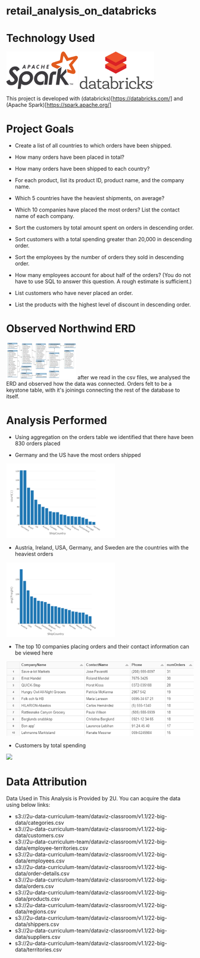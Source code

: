 
# retail_analysis_on_databricks

# Technology Used
<img src='https://github.com/DuncanMPlate/retail_analysis_on_databricks/blob/main/Apache_Spark_logo.png?raw=true' height='100px'>
<img src='https://github.com/DuncanMPlate/retail_analysis_on_databricks/blob/main/databricks-logo.jpg?raw=true?raw=true' height='100px'>

This project is developed with (databricks)[https://databricks.com/] and (Apache Spark)[https://spark.apache.org/]

# Project Goals

* Create a list of all countries to which orders have been shipped.

* How many orders have been placed in total?

* How many orders have been shipped to each country?

* For each product, list its product ID, product name, and the company name.

* Which 5 countries have the heaviest shipments, on average?

* Which 10 companies have placed the most orders? List the contact name of each company.

* Sort the customers by total amount spent on orders in descending order.

* Sort customers with a total spending greater than 20,000 in descending order.

* Sort the employees by the number of orders they sold in descending order.

* How many employees account for about half of the orders? (You do not have to use SQL to answer this question. A rough estimate is sufficient.)

* List customers who have never placed an order.

* List the products with the highest level of discount in descending order.

# Observed Northwind ERD 
<img src='https://github.com/DuncanMPlate/retail_analysis_on_databricks/blob/main/ERD.png?raw=true' height='100px'>
after we read in the csv files, we analysed the ERD and observed how the data was connected. Orders felt to be a keystone table, with it's joinings connecting the rest of the database to itself. 

# Analysis Performed

* Using aggregation on the orders table we identified that there have been 830 orders placed

* Germany and the US have the most orders shipped 
<img src='https://github.com/DuncanMPlate/retail_analysis_on_databricks/blob/main/orders_by_country.png?raw=true' height='200px'>

* Austria, Ireland, USA, Germany, and Sweden are the countries with the heaviest orders 
<img src='https://github.com/DuncanMPlate/retail_analysis_on_databricks/blob/main/freight_by_country.png?raw=true' height='200px'>

* The top 10 companies placing orders and their contact information can be viewed here 
<img src='https://github.com/DuncanMPlate/retail_analysis_on_databricks/blob/main/companies_by_orders.png?raw=true' height='200px'>

* Customers by total spending 
<img src='https://github.com/DuncanMPlate/retail_analysis_on_databricks/blob/main/total_spending_by_companies.png?raw=true' height='200px'>

# Data Attribution
Data Used in This Analysis is Provided by 2U. You can acquire the data using below links: 
* s3://2u-data-curriculum-team/dataviz-classroom/v1.1/22-big-data/categories.csv
* s3://2u-data-curriculum-team/dataviz-classroom/v1.1/22-big-data/customers.csv
* s3://2u-data-curriculum-team/dataviz-classroom/v1.1/22-big-data/employee-territories.csv
* s3://2u-data-curriculum-team/dataviz-classroom/v1.1/22-big-data/employees.csv
* s3://2u-data-curriculum-team/dataviz-classroom/v1.1/22-big-data/order-details.csv
* s3://2u-data-curriculum-team/dataviz-classroom/v1.1/22-big-data/orders.csv
* s3://2u-data-curriculum-team/dataviz-classroom/v1.1/22-big-data/products.csv
* s3://2u-data-curriculum-team/dataviz-classroom/v1.1/22-big-data/regions.csv
* s3://2u-data-curriculum-team/dataviz-classroom/v1.1/22-big-data/shippers.csv
* s3://2u-data-curriculum-team/dataviz-classroom/v1.1/22-big-data/suppliers.csv
* s3://2u-data-curriculum-team/dataviz-classroom/v1.1/22-big-data/territories.csv
